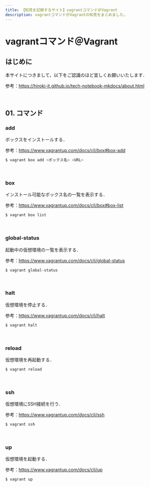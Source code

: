 ```yaml
---
title: 【知見を記録するサイト】vagrantコマンド＠Vagrant
description: vagrantコマンド＠Vagrantの知見をまとめました。
---
```


# vagrantコマンド＠Vagrant

## はじめに

本サイトにつきまして，以下をご認識のほど宜しくお願いいたします．

参考：https://hiroki-it.github.io/tech-notebook-mkdocs/about.html

<br>

## 01. コマンド

### add

ボックスをインストールする．

参考：https://www.vagrantup.com/docs/cli/box#box-add

```bash
$ vagrant box add <ボックス名> <URL>
```

<br>

### box

インストール可能なボックス名の一覧を表示する．

参考：https://www.vagrantup.com/docs/cli/box#box-list

```bash
$ vagrant box list
```

<br>

### global-status

起動中の仮想環境の一覧を表示する．

参考：https://www.vagrantup.com/docs/cli/global-status

```bash
$ vagrant global-status
```

<br>

### halt

仮想環境を停止する．

参考：https://www.vagrantup.com/docs/cli/halt

```bash
$ vagrant halt
```

<br>

### reload

仮想環境を再起動する．

```bash
$ vagrant reload
```

<br>

### ssh

仮想環境にSSH接続を行う．

参考：https://www.vagrantup.com/docs/cli/ssh

```bash
$ vagrant ssh
```

<br>

### up

仮想環境を起動する．

参考：https://www.vagrantup.com/docs/cli/up

```bash
$ vagrant up
```

